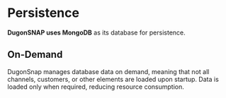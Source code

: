 # Persistence

**DugonSNAP uses MongoDB** as its database for persistence.


## On-Demand

DugonSnap manages database data on demand, meaning that not all channels, customers, or other elements are loaded upon startup. Data is loaded only when required, reducing resource consumption.

